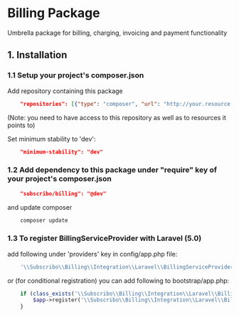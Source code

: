# Billing Package

Umbrella package for billing, charging, invoicing and payment functionality

## 1. Installation

### 1.1 Setup your project's composer.json

Add repository containing this package

```json
    "repositories": [{"type": "composer", "url": "http://your.resource.url"}],
```

(Note: you need to have access to this repository as well as to resources it points to)

Set minimum stability to 'dev':

```json
    "minimum-stability": "dev"
```

### 1.2 Add dependency to this package under "require" key of your project's composer.json

```json
    "subscribo/billing": "@dev"
```

and update composer

```sh
    composer update
```

### 1.3 To register BillingServiceProvider with Laravel (5.0)

add following under 'providers' key in config/app.php file:

```php
    '\\Subscribo\\Billing\\Integration\\Laravel\\BillingServiceProvider',
```

or (for conditional registration) you can add following to bootstrap/app.php:

```php
    if (class_exists('\\Subscribo\\Billing\\Integration\\Laravel\\BillingServiceProvider')) {
        $app->register('\\Subscribo\\Billing\\Integration\\Laravel\\BillingServiceProvider');
    }
```

